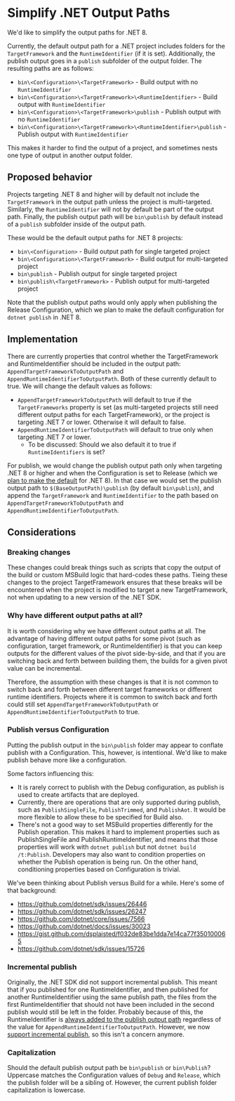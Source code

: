 # Simplify .NET Output Paths

We'd like to simplify the output paths for .NET 8.

Currently, the default output path for a .NET project includes folders for the `TargetFramework` and the `RuntimeIdentifier` (if it is set).  Additionally, the publish output goes in a `publish` subfolder of the output folder.  The resulting paths are as follows:

- `bin\<Configuration>\<TargetFramework>` - Build output with no `RuntimeIdentifier`
- `bin\<Configuration>\<TargetFramework>\<RuntimeIdentifier>` - Build output with `RuntimeIdentifier`
- `bin\<Configuration>\<TargetFramework>\publish` - Publish output with no `RuntimeIdentifier`
- `bin\<Configuration>\<TargetFramework>\<RuntimeIdentifier>\publish` - Publish output with `RuntimeIdentifier`

This makes it harder to find the output of a project, and sometimes nests one type of output in another output folder.

## Proposed behavior

Projects targeting .NET 8 and higher will by default not include the `TargetFramework` in the output path unless the project is multi-targeted.  Similarly, the `RuntimeIdentifier` will not by default be part of the output path.  Finally, the publish output path will be `bin\publish` by default instead of a `publish` subfolder inside of the output path.

These would be the default output paths for .NET 8 projects:

- `bin\<Configuration>` - Build output path for single targeted project
- `bin\<Configuration>\<TargetFramework>` - Build output for multi-targeted project
- `bin\publish` - Publish output for single targeted project
- `bin\publish\<TargetFramework>` - Publish output for multi-targeted project

Note that the publish output paths would only apply when publishing the Release Configuration, which we plan to make the default configuration for `dotnet publish` in .NET 8.

## Implementation

There are currently properties that control whether the TargetFramework and RuntimeIdentifier should be included in the output path: `AppendTargetFrameworkToOutputPath` and `AppendRuntimeIdentifierToOutputPath`.  Both of these currently default to true.  We will change the default values as follows:

- `AppendTargetFrameworkToOutputPath` will default to true if the `TargetFrameworks` property is set (as multi-targeted projects still need different output paths for each TargetFramework), or the project is targeting .NET 7 or lower.  Otherwise it will default to false.
- `AppendRuntimeIdentifierToOutputPath` will default to true only when targeting .NET 7 or lower.
  - To be discussed: Should we also default it to true if `RuntimeIdentifiers` is set?

For publish, we would change the publish output path only when targeting .NET 8 or higher and when the Configuration is set to Release (which we [plan to make the default](https://github.com/dotnet/sdk/issues/27066) for .NET 8).  In that case we would set the publish output path to `$(BaseOutputPath)\publish` (by default `bin\publish`), and append the `TargetFramework` and `RuntimeIdentifier` to the path based on `AppendTargetFrameworkToOutputPath` and `AppendRuntimeIdentifierToOutputPath`.

## Considerations

### Breaking changes

These changes could break things such as scripts that copy the output of the build or custom MSBuild logic that hard-codes these paths.  Tieing these changes to the project TargetFramework ensures that these breaks will be encountered when the project is modified to target a new TargetFramework, not when updating to a new version of the .NET SDK.

### Why have different output paths at all?

It is worth considering why we have different output paths at all.  The advantage of having different output paths for some pivot (such as configuration, target framework, or RuntimeIdentifier) is that you can keep outputs for the different values of the pivot side-by-side, and that if you are switching back and forth between building them, the builds for a given pivot value can be incremental.

Therefore, the assumption with these changes is that it is not common to switch back and forth between different target frameworks or different runtime identifiers.  Projects where it is common to switch back and forth could still set `AppendTargetFrameworkToOutputPath` or `AppendRuntimeIdentifierToOutputPath` to true.

### Publish versus Configuration

Putting the publish output in the `bin\publish` folder may appear to conflate publish with a Configuration.  This, however, is intentional.  We'd like to make publish behave more like a configuration.

Some factors influencing this:

- It is rarely correct to publish with the Debug configuration, as publish is used to create artifacts that are deployed.
- Currently, there are operations that are only supported during publish, such as `PublishSingleFile`, `PublishTrimmed`, and `PublishAot`.  It would be more flexible to allow these to be specified for Build also.
- There's not a good way to set MSBuild properties differently for the Publish operation.  This makes it hard to implement properties such as PublishSingleFile and PublishRuntimeIdentifier, and means that those properties will work with `dotnet publish` but not `dotnet build /t:Publish`.  Developers may also want to condition properties on whether the Publish operation is being run.  On the other hand, conditioning properties based on Configuration is trivial.

We've been thinking about Publish versus Build for a while.  Here's some of that background:

- https://github.com/dotnet/sdk/issues/26446
- https://github.com/dotnet/sdk/issues/26247
- https://github.com/dotnet/core/issues/7566
- https://github.com/dotnet/docs/issues/30023
- https://gist.github.com/dsplaisted/f032de83be1dda7e14ca77f350100065
- https://github.com/dotnet/sdk/issues/15726

### Incremental publish

Originally, the .NET SDK did not support incremental publish.  This meant that if you published for one RuntimeIdentifier, and then published for another RuntimeIdentifier using the same publish path, the files from the first RuntimeIdentifier that should not have been included in the second publish would still be left in the folder.  Probably because of this, the RuntimeIdentifier is [always added to the publish output path](https://github.com/dotnet/sdk/blob/efef23ab729388ffb081731e5b1adbabc6e6b327/src/Tasks/Microsoft.NET.Build.Tasks/targets/Microsoft.NET.Sdk.BeforeCommon.targets#L122-L126) regardless of the value for `AppendRuntimeIdentifierToOutputPath`.  However, we now [support incremental publish](https://github.com/dotnet/sdk/pull/3957), so this isn't a concern anymore.

### Capitalization

Should the default publish output path be `bin\publish` or `bin\Publish`?  Uppercase matches the Configuration values of `Debug` and `Release`, which the publish folder will be a sibling of.  However, the current publish folder capitalization is lowercase.
